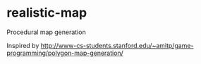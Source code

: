 # realistic-map
Procedural map generation

Inspired by http://www-cs-students.stanford.edu/~amitp/game-programming/polygon-map-generation/
